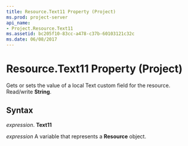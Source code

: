 ```yaml
---
title: Resource.Text11 Property (Project)
ms.prod: project-server
api_name:
- Project.Resource.Text11
ms.assetid: bc205f10-83cc-a478-c37b-60103121c32c
ms.date: 06/08/2017
---
```



# Resource.Text11 Property (Project)

Gets or sets the value of a local Text custom field for the resource. Read/write **String**.


## Syntax

 _expression_. **Text11**

 _expression_ A variable that represents a **Resource** object.



